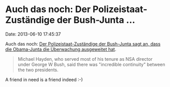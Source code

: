 Auch das noch: Der Polizeistaat-Zuständige der Bush-Junta \...
==============================================================

Date: 2013-06-10 17:45:37

Auch das noch: [Der Polizeistaat-Zuständige der Bush-Junta sagt an, dass
die Obama-Junta die Überwachung ausgeweitet
hat](http://www.guardian.co.uk/world/2013/jun/09/us-surveillance-expanded-obama-hayden).

> Michael Hayden, who served most of his tenure as NSA director under
> George W Bush, said there was \"incredible continuity\" between the
> two presidents.

A friend in need is a friend indeed :-)
